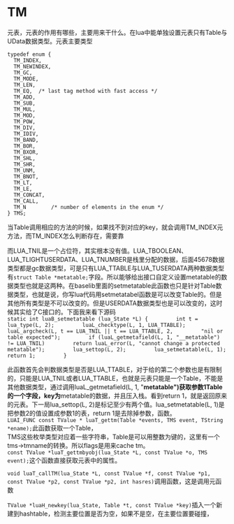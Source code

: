# TM

元表，元表的作用有哪些，主要用来干什么。在lua中能单独设置元表只有Table与UData数据类型。元表主要类型

```
typedef enum {
  TM_INDEX,
  TM_NEWINDEX,
  TM_GC,
  TM_MODE,
  TM_LEN,
  TM_EQ,  /* last tag method with fast access */
  TM_ADD,
  TM_SUB,
  TM_MUL,
  TM_MOD,
  TM_POW,
  TM_DIV,
  TM_IDIV,
  TM_BAND,
  TM_BOR,
  TM_BXOR,
  TM_SHL,
  TM_SHR,
  TM_UNM,
  TM_BNOT,
  TM_LT,
  TM_LE,
  TM_CONCAT,
  TM_CALL,
  TM_N        /* number of elements in the enum */
} TMS;
```

当Table调用相应的方法的时候，如果找不到对应的key，就会调用TM\_INDEX元方法，而TM\_INDEX怎么判断存在，需要靠

而LUA\_TNIL是一个占位符，其实根本没有值。LUA\_TBOOLEAN、LUA\_TLIGHTUSERDATA、LUA\_TNUMBER是栈里分配的数据，后面45678数据类型都是gc数据类型，可是只有LUA\_TTABLE与LUA\_TUSERDATA两种数据类型有`struct Table *metatable;`字段。所以能够给出接口自定义设置metatable的数据类型也就是这两种。在baselib里面的setmetatable此函数也只是针对Table数据类型，也就是说，你写lua代码用setmetatabel函数是可以改变Table的。但是其他所有类型是不可以改变的。但是USERDATA数据类型也是可以改变的，这时候其实给了C接口的。下面我来看下源码  
`static int luaB_setmetatable (lua_State *L) {        
      int t = lua_type(L, 2);        
      luaL_checktype(L, 1, LUA_TTABLE);        
  luaL_argcheck(L, t == LUA_TNIL || t == LUA_TTABLE, 2,        
                    "nil or table expected");        
  if (luaL_getmetafield(L, 1, "__metatable") != LUA_TNIL)        
    return luaL_error(L, "cannot change a protected metatable");        
  lua_settop(L, 2);        
  lua_setmetatable(L, 1);        
  return 1;        
}`

此函数首先会判数据类型是否是LUA\_TTABLE，对于给的第二个参数也是有限制的，只能是LUA\_TNIL或者LUA\_TTABLE，也就是元表只能是一个Table，不能是其他数据类型，通过调用luaL\_getmetafield\(L, 1, "**metatable"\)获取参数1Table的一个字段，key为**metatable的数据，并且压入栈。看到return 1，就是返回原来的元表。下一局lua\_settop\(L, 2\)是标记至少有两个值。lua\_setmetatable\(L, 1\)是把参数2的值设置成参数1的表，return 1是去除掉参数，函数。  
`LUAI_FUNC const TValue * luaT_gettm(Table *events, TMS event, TString *ename);`此函数获取一个Table，  
TMS这些枚举类型对应着一些字符串，Table是可以用整数为键的，这里有一个tms-&gt;tmname的转换。所以flags是用来cache tm。  
`const TValue *luaT_gettmbyobj(lua_State *L, const TValue *o, TMS event);`这个函数直接获取元表中的属性。

`void luaT_callTM(lua_State *L, const TValue *f, const TValue *p1, const TValue *p2, const TValue *p2, int hasres)`调用函数，这是调用元函数

`TValue *luaH_newkey(lua_State, Table *t, const TValue *key)`插入一个新建到hashtable，检测主要位置是否为空，如果不是空，在主要位置要碰撞，


